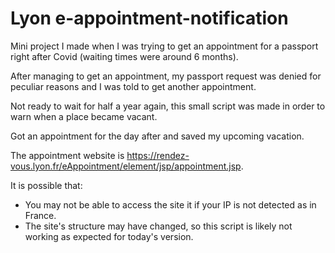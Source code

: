 # Lyon e-appointment-notification

Mini project I made when I was trying to get an appointment for a passport right after Covid (waiting times were around 6 months).

After managing to get an appointment, my passport request was denied for peculiar reasons and I was told to get another appointment.

Not ready to wait for half a year again, this small script was made in order to warn when a place became vacant.

Got an appointment for the day after and saved my upcoming vacation.

The appointment website is https://rendez-vous.lyon.fr/eAppointment/element/jsp/appointment.jsp.

It is possible that:
- You may not be able to access the site it if your IP is not detected as in France.
- The site's structure may have changed, so this script is likely not working as expected for today's version.

